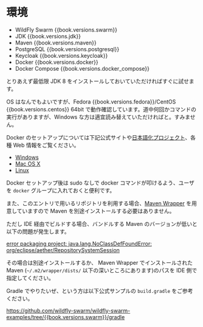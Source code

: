 # 環境

* WildFly Swarm {{book.versions.swarm}}
* JDK {{book.versions.jdk}}
* Maven {{book.versions.maven}}
* PostgreSQL {{book.versions.postgresql}}
* Keycloak {{book.versions.keycloak}}
* Docker {{book.versions.docker}}
* Docker Compose {{book.versions.docker_compose}}

とりあえず最低限 JDK 8 をインストールしておいていただければすぐに試せます。

OS はなんでもよいですが、Fedora {{book.versions.fedora}}/CentOS {{book.versions.centos}} 64bit で動作確認しています。道中何回かコマンドの実行がありますが、Windows な方は適宜読み替えていただければと。すみません。

Docker のセットアップについては下記公式サイトや[日本語化プロジェクト](http://docs.docker.jp/)、各種 Web 情報をご覧ください。

* [Windows](http://docs.docker.com/windows/started/)
* [Mac OS X](http://docs.docker.com/mac/started/)
* [Linux](http://docs.docker.com/linux/started/)

Docker セットアップ後は sudo なしで docker コマンドが叩けるよう、ユーザを `docker` グループに入れておくと便利です。

また、このエントリで用いるリポジトリを利用する場合、[Maven Wrapper](https://github.com/takari/takari-maven-plugin) を用意していますので Maven を別途インストールする必要はありません。

ただし IDE 経由でビルドする場合、バンドルする Maven のバージョンが低いと以下の問題が発生します。

[error packaging project: java.lang.NoClassDefFoundError: org/eclipse/aether/RepositorySystemSession](https://issues.jboss.org/browse/SWARM-24)

その場合は別途インストールするか、 Maven Wrapper でインストールされた Maven (`~/.m2/wrapper/dists/` 以下の深いところにあります)のパスを IDE 側で指定してください。

Gradle でやりたいぜ、という方は以下公式サンプルの `build.gradle` をご参考ください。

https://github.com/wildfly-swarm/wildfly-swarm-examples/tree/{{book.versions.swarm}}/gradle
